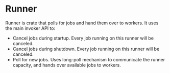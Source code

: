 # Runner

Runner is crate that polls for jobs and hand them over to workers. It uses the main invoker API to:
- Cancel jobs during startup. Every job running on this runner will be canceled.
- Cancel jobs during shutdown. Every job running on this runner will be canceled.
- Poll for new jobs. Uses long-poll mechanism to communicate the runner capacity, and hands over available jobs to workers.
